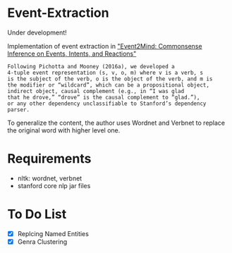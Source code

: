 # Event-Extraction
Under development!

Implementation of event extraction in ["Event2Mind: Commonsense Inference on Events, Intents, and Reactions"](https://arxiv.org/pdf/1706.01331.pdf)
```
Following Pichotta and Mooney (2016a), we developed a
4-tuple event representation (s, v, o, m) where v is a verb, s
is the subject of the verb, o is the object of the verb, and m is
the modifier or “wildcard”, which can be a propositional object,
indirect object, causal complement (e.g., in “I was glad
that he drove,” “drove” is the causal complement to “glad.”),
or any other dependency unclassifiable to Stanford’s dependency
parser.
```
To generalize the content, the author uses Wordnet and Verbnet to replace the original word with higher level one. 

Requirements
=========
- nltk: wordnet, verbnet
- stanford core nlp jar files

To Do List
=========
- [x] Replcing Named Entities
- [x] Genra Clustering
